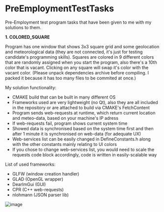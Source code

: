 # PreEmploymentTestTasks
Pre-Employment test program tasks that have been given to me with my solutions to them.


**1. COLORED_SQUARE**

Program has one window that shows 3x3 square grid and some geolocation and meteorological data (they are not connected, it's just for testing candidate's programming skills). Squares are colored in 9 different colors that are randomly assigned when you start the program, also there's a 10th color that is vacant. Clicking on any square will swap it's color with the vacant color.
(Please unpack dependencies archive before compiling. I packed it because it has too many files to be commited at once.)

My solution functionality:
- CMAKE build that can be built in many different OS
- Frameworks used are very lightweight (no Qt), also they are all included in the repository or are attached to build via CMAKE's FetchContent
- Program sends web-requests at runtime, which return current location and meteo-data, based on your machine's IP adress
- If web-requests fail, program shows current system time
- Showed data is synchronised based on the system time first and then after 1 minute it is synchronised on web-data (for adequate UX)
- Web-services list can be easily changed in DefineConstants.h along with the other constants mainly relating to UI colors
- If you chose to change web-services list, you would need to scale the requests code block accordingly, code is written in easily-scalable way

List of used frameworks:
- GLFW (window creation handler)
- GLAD (OpenGL wrapper)
- DearImGui (GUI)
- CPR (C++ web-requests)
- nlohmann (JSON parser lib)

![image](https://github.com/user-attachments/assets/0f1b08ce-07ef-4c65-aef9-2e24cabdb10f)
